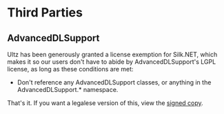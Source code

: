 # Third Parties
## AdvancedDLSupport
Ultz has been generously granted a license exemption for Silk.NET, which makes it so our users don't have to abide by AdvancedDLSupport's LGPL license, as long as these conditions are met:

* Don't reference any AdvancedDLSupport classes, or anything in the AdvancedDLSupport.* namespace.

That's it. If you want a legalese version of this, view the [signed copy](https://github.com/Ultz/Silk.NET/blob/master/documentation/AdvancedDLSupport%20-%20Signed%20License%20Grant.pdf).
